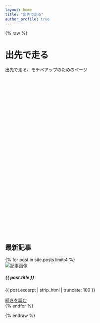 ```yaml
---
layout: home
title: "出先で走る"
author_profile: true
---
```


{% raw %}
<!-- タイトルボックス -->
<div class="title-box text-center mb-4">
  <h1>出先で走る</h1>
  <p class="text-muted">出先で走る、モチベアップのためのページ</p>
</div>

<!-- 世界地図 -->
<div id="mapid" style="height: 500px; max-width: 600px; margin: auto;"></div>

<!-- カード風の記事一覧 -->
<div class="content-box mt-5">
  <h2 class="mb-4">最新記事</h2>
  <div class="row row-cols-1 row-cols-md-2 g-4">
    {% for post in site.posts limit:4 %}
    <div class="col">
      <div class="card h-100 text-center">
        <img src="https://placehold.co/400x200" class="card-img-top" alt="記事画像">
        <div class="card-body">
          <h5 class="card-title">{{ post.title }}</h5>
          <p class="card-text">{{ post.excerpt | strip_html | truncate: 100 }}</p>
          <a href="{{ post.url | relative_url }}" class="btn btn-primary">続きを読む</a>
        </div>
      </div>
    </div>
    {% endfor %}
  </div>
</div>

<!-- Leaflet CSS/JS -->
<link rel="stylesheet" href="https://unpkg.com/leaflet/dist/leaflet.css"/>
<script src="https://unpkg.com/leaflet/dist/leaflet.js"></script>

<!-- 外部JS -->
<script src="{{ '/assets/js/map.js' | relative_url }}"></script>
{% endraw %}
